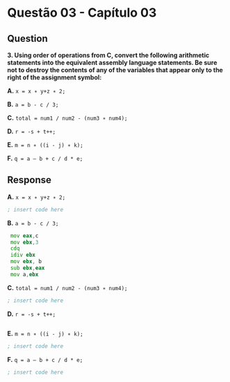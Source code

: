 # Questão 03 - Capítulo 03

## Question

**<p>3. Using order of operations from C, convert the following arithmetic statements into the equivalent assembly language statements. Be sure not to destroy the contents of any of the variables that appear only to the right of the assignment symbol:</p>**
**<p>A.** ``x = x ∗ y+z ∗ 2;``</p>
**<p>B.** ``a = b - c / 3;``</p>
**<p>C.** ``total = num1 / num2 - (num3 ∗ num4);``</p>
**<p>D.** ``r = -s + t++;``</p>
**<p>E.** ``m = n ∗ ((i - j) ∗ k);``</p>
**<p>F.** ``q = a – b + c / d * e;``</p>


## Response

**<p>A.** ``x = x ∗ y+z ∗ 2;``</p>

```asm
; insert code here
```

**<p>B.** ``a = b - c / 3;``</p>

```asm
 mov eax,c
 mov ebx,3
 cdq
 idiv ebx
 mov ebx, b
 sub ebx,eax
 mov a,ebx
```

**<p>C.** ``total = num1 / num2 - (num3 ∗ num4);``</p>

```asm
; insert code here
```

**<p>D.** ``r = -s + t++;``</p>

```asm
```

**<p>E.** ``m = n ∗ ((i - j) ∗ k);``</p>

```asm
; insert code here
```
**<p>F.** ``q = a – b + c / d * e;``</p>

```asm
; insert code here
```
